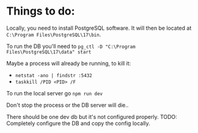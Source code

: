 # Things to do:

Locally, you need to install PostgreSQL software. It will then be located at `C:\Program Files\PostgreSQL\17\bin`.

To run the DB you'll need to `pg_ctl -D "C:\Program Files\PostgreSQL\17\data" start`

Maybe a process will already be running, to kill it:

- `netstat -ano | findstr :5432`
- `taskkill /PID <PID> /F`

To run the local server go `npm run dev`

Don't stop the process or the DB server will die..

There should be one dev db but it's not configured properly. TODO: Completely configure the DB and copy the config locally. 